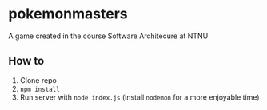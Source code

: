 # pokemonmasters
A game created in the course Software Architecure at NTNU

## How to
1. Clone repo
2. `npm install`
3. Run server with `node index.js` (install `nodemon` for a more enjoyable time)
